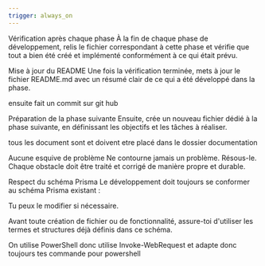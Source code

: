 ```yaml
---
trigger: always_on
---
```


Vérification après chaque phase
À la fin de chaque phase de développement, relis le fichier correspondant à cette phase et vérifie que tout a bien été créé et implémenté conformément à ce qui était prévu.

Mise à jour du README
Une fois la vérification terminée, mets à jour le fichier README.md avec un résumé clair de ce qui a été développé dans la phase.

ensuite fait un commit sur git hub

Préparation de la phase suivante
Ensuite, crée un nouveau fichier dédié à la phase suivante, en définissant les objectifs et les tâches à réaliser.

tous les document sont et doivent etre placé dans le dossier documentation

Aucune esquive de problème
Ne contourne jamais un problème. Résous-le. Chaque obstacle doit être traité et corrigé de manière propre et durable.

Respect du schéma Prisma
Le développement doit toujours se conformer au schéma Prisma existant :

Tu peux le modifier si nécessaire.


Avant toute création de fichier ou de fonctionnalité, assure-toi d'utiliser les termes et structures déjà définis dans ce schéma.


On utilise PowerShell donc utilise Invoke-WebRequest et adapte donc toujours tes commande pour powershell
